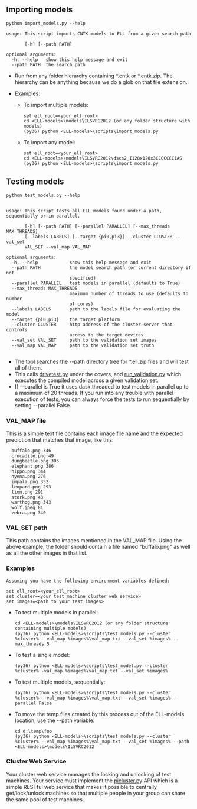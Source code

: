 

## Importing models

```
python import_models.py --help

usage: This script imports CNTK models to ELL from a given search path

       [-h] [--path PATH]

optional arguments:
  -h, --help   show this help message and exit
  --path PATH  the search path
```

- Run from any folder hierarchy containing *.cntk or *.cntk.zip.  The hierarchy can be anything because we do a glob on that file extension.

- Examples:
  - To import multiple models:
    ```
    set ell_root=<your_ell_root>
    cd <ELL-models>\models\ILSVRC2012 (or any folder structure with models)
    (py36) python <ELL-models>\scripts\import_models.py
    ```

  - To import any model:
    ```
    set ell_root=<your_ell_root>
    cd <ELL-models>\models\ILSVRC2012\dscs2_I128x128x3CCCCCCC1AS
    (py36) python <ELL-models>\scripts\import_models.py
    ```

## Testing models

```
python test_models.py --help                                                                   


usage: This script tests all ELL models found under a path, sequentially or in parallel.

       [-h] [--path PATH] [--parallel PARALLEL] [--max_threads MAX_THREADS]
       [--labels LABELS] [--target {pi0,pi3}] --cluster CLUSTER --val_set
       VAL_SET --val_map VAL_MAP

optional arguments:
  -h, --help            show this help message and exit
  --path PATH           the model search path (or current directory if not
                        specified)
  --parallel PARALLEL   test models in parallel (defaults to True)
  --max_threads MAX_THREADS
                        maximum number of threads to use (defaults to number
                        of cores)
  --labels LABELS       path to the labels file for evaluating the model
  --target {pi0,pi3}    the target platform
  --cluster CLUSTER     http address of the cluster server that controls
                        access to the target devices
  --val_set VAL_SET     path to the validation set images
  --val_map VAL_MAP     path to the validation set truth


```
- The tool searches the --path directory tree for *.ell.zip files and will test all of them.
- This calls [drivetest.py](https://github.com/Microsoft/ELL/blob/master/tools/utilities/pitest/drivetest.py) under the covers, 
and [run_validation.py](https://github.com/Microsoft/ELL/blob/master/tools/utilities/pythonlibs/gallery/run_validation.py) which 
executes the compiled model across a given validation set.
- If --parallel is True it uses dask.threaded to test models in parallel up to a maximum of 20 threads. If you run into any trouble with 
parallel execution of tests, you can always force the tests to run sequentially by setting --parallel False.

### VAL_MAP file 
This is a simple text file contains each image file name and the expected prediction that matches that image, like this:
```
  buffalo.png 346
  crocadile.png 49
  dungbeetle.png 305
  elephant.png 386
  hippo.png 344
  hyena.png 276
  impala.png 352
  leopard.png 293
  lion.png 291
  stork.png 43
  warthog.png 343
  wolf.jpeg 81
  zebra.png 340
```
### VAL_SET path

This path contains the images mentioned in the VAL_MAP file.  Using the above example, the folder should contain a file 
named "buffalo.png" as well as all the other images in that list.

### Examples
    Assuming you have the following environment variables defined:

    set ell_root=<your_ell_root>
    set cluster=<your test machine cluster web service>
    set images=<path to your test images>

  - To test multiple models in parallel:
    ```
    cd <ELL-models>\models\ILSVRC2012 (or any folder structure containing multiple models)
    (py36) python <ELL-models>\scripts\test_models.py --cluster %cluster% --val_map %images%\val_map.txt --val_set %images% --max_threads 5
    ```

  - To test a single model:
    ```
    (py36) python <ELL-models>\scripts\test_model.py --cluster %cluster% -val_map %images%\val_map.txt --val_set %images%
    ```

  - To test multiple models, sequentially:
    ```
    (py36) python <ELL-models>\scripts\test_models.py --cluster %cluster% --val_map %images%\val_map.txt --val_set %images% --parallel False
    ```
  
  - To move the temp files created by this process out of the ELL-models location, use the --path variable:
  
    ```
    cd d:\temp\foo
    (py36) python <ELL-models>\scripts\test_models.py --cluster %cluster% --val_map %images%\val_map.txt --val_set %images% --path <ELL-models>\models\ILSVRC2012
    ```

### Cluster Web Service

Your cluster web service manages the locking and unlocking of test machines.  Your service must implement the
[picluster.py](https://github.com/Microsoft/ELL/blob/master/tools/utilities/pythonlibs/picluster.py) API which 
is a simple RESTful web service that makes it possible to centrally get/lock/unlock machines so that multiple
people in your group can share the same pool of test machines.  